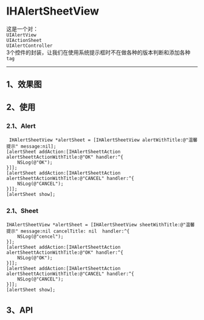 # IHAlertSheetView

这是一个对：  
 `UIAlertView`   
 `UIActionSheet`  
 `UIAlertController`  
 3个控件的封装，让我们在使用系统提示框时不在做各种的版本判断和添加各种`tag`
 
 ---
 
## 1、效果图

 
## 2、使用
 
### 2.1、Alert
 
     IHAlertSheetView *alertSheet = [IHAlertSheetView alertWithTitle:@"温馨提示" message:nil];
    [alertSheet addAction:[IHAlertSheettAction alertSheettActionWithTitle:@"OK" handler:^{
        NSLog(@"OK");
    }]];
    [alertSheet addAction:[IHAlertSheettAction alertSheettActionWithTitle:@"CANCEL" handler:^{
        NSLog(@"CANCEL");
    }]];
    [alertSheet show];
    
### 2.1、Sheet
	IHAlertSheetView *alertSheet = [IHAlertSheetView sheetWithTitle:@"温馨提示" message:nil cancelTitle: nil  handler:^{
        NSLog(@"cencel");
    }];
    [alertSheet addAction:[IHAlertSheettAction alertSheettActionWithTitle:@"OK" handler:^{
        NSLog(@"OK");
    }]];
    [alertSheet addAction:[IHAlertSheettAction alertSheettActionWithTitle:@"CANCEL" handler:^{
        NSLog(@"CANCEL");
    }]];
    [alertSheet show];
    
## 3、API
   <p><img src="http://images2015.cnblogs.com/blog/724434/201610/724434-20161008153831114-623641417.png" alt="" /></p>


